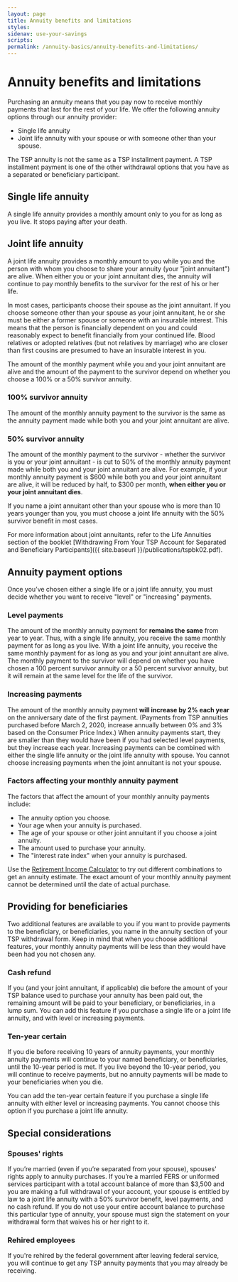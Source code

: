 ```yaml
---
layout: page
title: Annuity benefits and limitations
styles:
sidenav: use-your-savings
scripts:
permalink: /annuity-basics/annuity-benefits-and-limitations/
---
```


# Annuity benefits and limitations

Purchasing an annuity means that you pay now to receive monthly payments that last for the rest of your life. We offer the following annuity options through our annuity provider:

- Single life annuity
- Joint life annuity with your spouse or with someone other than your spouse.

<div class="usa-alert usa-alert-info">
<div class="usa-alert-body" markdown="1">
The TSP annuity is not the same as a TSP installment payment. A TSP installment payment is one of the other withdrawal options that you have as a separated or beneficiary participant.

## Single life annuity
A single life annuity provides a monthly amount only to you for as long as you live. It stops paying after your death.

## Joint life annuity
A joint life annuity provides a monthly amount to you while you and the person with whom you choose to share your annuity (your "joint annuitant") are alive. When either you or your joint annuitant dies, the annuity will continue to pay monthly benefits to the survivor for the rest of his or her life.

In most cases, participants choose their spouse as the joint annuitant. If you choose someone other than your spouse as your joint annuitant, he or she must be either a former spouse or someone with an insurable interest. This means that the person is financially dependent on you and could reasonably expect to benefit financially from your continued life. Blood relatives or adopted relatives (but not relatives by marriage) who are closer than first cousins are presumed to have an insurable interest in you.

The amount of the monthly payment while you and your joint annuitant are alive and the amount of the payment to the survivor depend on whether you choose a 100% or a 50% survivor annuity.

### 100% survivor annuity
The amount of the monthly annuity payment to the survivor is the same as the annuity payment made while both you and your joint annuitant are alive.

### 50% survivor annuity
The amount of the monthly payment to the survivor - whether the survivor is you or your joint annuitant - is cut to 50% of the monthly annuity payment made while both you and your joint annuitant are alive. For example, if your monthly annuity payment is $600 while both you and your joint annuitant are alive, it will be reduced by half, to $300 per month, **when either you or your joint annuitant dies**.

If you name a joint annuitant other than your spouse who is more than 10 years younger than you, you must choose a joint life annuity with the 50% survivor benefit in most cases.

For more information about joint annuitants, refer to the Life Annuities section of the booklet [Withdrawing From Your TSP Account for Separated and Beneficiary Participants]({{ site.baseurl }}/publications/tspbk02.pdf).

## Annuity payment options
Once you’ve chosen either a single life or a joint life annuity, you must decide whether you want to receive "level" or "increasing" payments.

### Level payments

The amount of the monthly annuity payment for **remains the same** from year to year. Thus, with a single life annuity, you receive the same monthly payment for as long as you live. With a joint life annuity, you receive the same monthly payment for as long as you and your joint annuitant are alive. The monthly payment to the survivor will depend on whether you have chosen a 100 percent survivor annuity or a 50 percent survivor annuity, but it will remain at the same level for the life of the survivor.

### Increasing payments

The amount of the monthly annuity payment **will increase by 2% each year** on the anniversary date of the first payment. (Payments from TSP annuities purchased before March 2, 2020, increase annually between 0% and 3% based on the Consumer Price Index.) When annuity payments start, they are smaller than they would have been if you had selected level payments, but they increase each year. Increasing payments can be combined with either the single life annuity or the joint life annuity with spouse. You cannot choose increasing payments when the joint annuitant is not your spouse.

### Factors affecting your monthly annuity payment

The factors that affect the amount of your monthly annuity payments include:
+ The annuity option you choose.
+ Your age when your annuity is purchased.
+ The age of your spouse or other joint annuitant if you choose a joint annuity.
+ The amount used to purchase your annuity.
+ The "interest rate index" when your annuity is purchased.

Use the [Retirement Income Calculator](#) to try out different combinations to get an annuity estimate.
The exact amount of your monthly annuity payment cannot be determined until the date of actual purchase.

## Providing for beneficiaries
Two additional features are available to you if you want to provide payments to the beneficiary, or beneficiaries, you name in the annuity section of your TSP withdrawal form. Keep in mind that when you choose additional features, your monthly annuity payments will be less than they would have been had you not chosen any.

### Cash refund
If you (and your joint annuitant, if applicable) die before the amount of your TSP balance used to purchase your annuity has been paid out, the remaining amount will be paid to your beneficiary, or beneficiaries, in a lump sum.
You can add this feature if you purchase a single life or a joint life annuity, and with level or increasing payments.

### Ten-year certain
If you die before receiving 10 years of annuity payments, your monthly annuity payments will continue to your named beneficiary, or beneficiaries, until the 10-year period is met. If you live beyond the 10-year period, you will continue to receive payments, but no annuity payments will be made to your beneficiaries when you die.

You can add the ten-year certain feature if you purchase a single life annuity with either level or increasing payments. You cannot choose this option if you purchase a joint life annuity.

## Special considerations

### Spouses' rights
If you’re married (even if you’re separated from your spouse), spouses' rights apply to annuity purchases.
If you’re a married FERS or uniformed services participant with a total account balance of more than $3,500 and you are making a full withdrawal of your account, your spouse is entitled by law to a joint life annuity with a 50% survivor benefit, level payments, and no cash refund. If you do not use your entire account balance to purchase this particular type of annuity, your spouse must sign the statement on your withdrawal form that waives his or her right to it.

### Rehired employees
If you're rehired by the federal government after leaving federal service, you will continue to get any TSP annuity payments that you may already be receiving.
